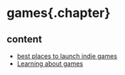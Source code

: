 ﻿
# games{.chapter}

## content

- [best places to launch indie games](launch_indie_games.md)
- [Learning about games](learning_about_games.md)
